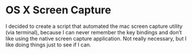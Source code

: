   
# OS X Screen Capture  
  
I decided to create a script that automated the mac screen capture utility (via terminal), because I can never remember the key bindings and don’t like using the native screen capture application. Not really necessary, but I like doing things just to see if I can.  

<script src="https://gist.github.com/unforswearing/8f65e4876636f870e090.js"></script>